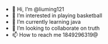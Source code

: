 - 👋 Hi, I’m @liuming121
- 👀 I’m interested in playing basketball
- 🌱 I’m currently learning java
- 💞️ I’m looking to collaborate on truth
- 📫 How to reach me 1849296319@
<!---
liuming121/liuming121 is a ✨ special ✨ repository because its `README.md` (this file) appears on your GitHub profile.
You can click the Preview link to take a look at your changes.
--->
